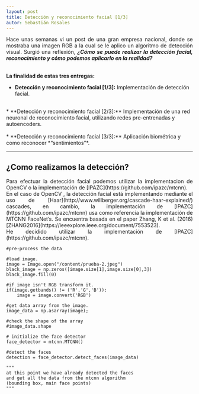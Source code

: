 ```yaml
---
layout: post
title: Detección y reconocimiento facial [1/3]
autor: Sebastián Rosales
---
```


<p align=justify>
    Hace unas semanas vi un post de una gran empresa nacional, donde se mostraba una imagen RGB a la cual se le aplico 
    un algoritmo de detección visual. Surgió una reflexión, <strong><i>¿Cómo se puede realizar la detección facial, reconocimiento y cómo podemos aplicarlo en la realidad?</i></strong>
    <br/>
    <br/>
</p>

**La finalidad de estas tres entregas:**
* **Detección y reconocimiento facial [1/3]:**  Implementación de detección facial.<br/>
<br/>
* **Detección y reconocimiento facial [2/3]:** Implementación de una red neuronal de reconocimiento facial, utilizando redes pre-entrenadas y autoencoders.<br/>
<br/>
* **Detección y reconocimiento facial [3/3]:**  Aplicación biométrica y como reconocer *“sentimientos”*.<br/>

***

## ¿Como realizamos la detección? 

<div style="text-align: justify" markdown="1">Para efectuar la detección facial podemos utilizar la implementacion de OpenCV o la implementación de 
[IPAZC](https://github.com/ipazc/mtcnn).
</div>

<div style="text-align: justify" markdown="1">En el caso de OpenCV , la detección facial está implementando mediante el uso de [Haar](http://www.willberger.org/cascade-haar-explained/) cascades, en cambio, la implementación de [IPAZC](https://github.com/ipazc/mtcnn) usa como referencia la implementación de MTCNN FaceNet’s. Se encuentra basada en el paper Zhang, K et al. (2016) [ZHANG2016](https://ieeexplore.ieee.org/document/7553523).
</div>

<div style="text-align: justify" markdown="1">He decidido utilizar la implementación de [IPAZC](https://github.com/ipazc/mtcnn).
</div>



```
#pre-process the data

#load image.
image = Image.open("/content/prueba-2.jpeg")
black_image = np.zeros([image.size[1],image.size[0],3])
black_image.fill(0)

#if image isn't RGB transform it.
if(image.getbands() != ('R','G','B')):
    image = image.convert('RGB')

#get data array from the image.
image_data = np.asarray(image);

#check the shape of the array
#image_data.shape
```
```
# initialize the face detector
face_detector = mtcnn.MTCNN()

#detect the faces
detection = face_detector.detect_faces(image_data)

"""
at this point we have already detected the faces 
and get all the data from the mtcnn algorithm 
(bounding box, main face points)
"""
```